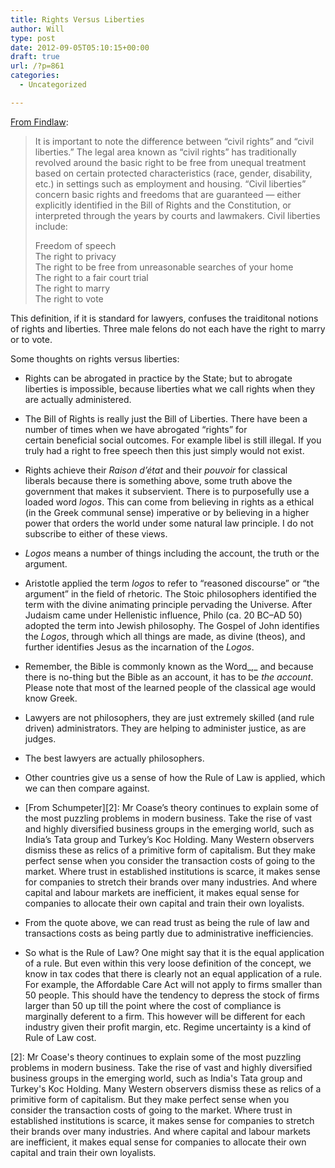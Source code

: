 ```yaml
---
title: Rights Versus Liberties
author: Will
type: post
date: 2012-09-05T05:10:15+00:00
draft: true
url: /?p=861
categories:
  - Uncategorized

---
```

[From Findlaw][1]:

> It is important to note the difference between &#8220;civil rights&#8221; and &#8220;civil liberties.&#8221; The legal area known as &#8220;civil rights&#8221; has traditionally revolved around the basic right to be free from unequal treatment based on certain protected characteristics (race, gender, disability, etc.) in settings such as employment and housing. &#8220;Civil liberties&#8221; concern basic rights and freedoms that are guaranteed &#8212; either explicitly identified in the Bill of Rights and the Constitution, or interpreted through the years by courts and lawmakers. Civil liberties include:
> 
> Freedom of speech  
> The right to privacy  
> The right to be free from unreasonable searches of your home  
> The right to a fair court trial  
> The right to marry  
> The right to vote

This definition, if it is standard for lawyers, confuses the traiditonal notions of rights and liberties. Three male felons do not each have the right to marry or to vote.

Some thoughts on rights versus liberties:

  * Rights can be abrogated in practice by the State; but to abrogate liberties is impossible, because liberties what we call rights when they are actually administered.
  * The Bill of Rights is really just the Bill of Liberties. There have been a number of times when we have abrogated &#8220;rights&#8221; for certain beneficial social outcomes. For example libel is still illegal. If you truly had a right to free speech then this just simply would not exist.
  * Rights achieve their _Raison d&#8217;état_ and their _pouvoir_ for classical liberals because there is something above, some truth above the government that makes it subservient. There is to purposefully use a loaded word _logos_. This can come from believing in rights as a ethical (in the Greek communal sense) imperative or by believing in a higher power that orders the world under some natural law principle. I do not subscribe to either of these views.
  * _Logos_ means a number of things including the account, the truth or the argument.
  * Aristotle applied the term _logos_ to refer to &#8220;reasoned discourse&#8221; or &#8220;the argument&#8221; in the field of rhetoric. The Stoic philosophers identified the term with the divine animating principle pervading the Universe. After Judaism came under Hellenistic influence, Philo (ca. 20 BC–AD 50) adopted the term into Jewish philosophy. The Gospel of John identifies the _Logos_, through which all things are made, as divine (theos), and further identifies Jesus as the incarnation of the _Logos_.
  * Remember, the Bible is commonly known as the Word_,_ and because there is no-thing but the Bible as an account, it has to be _the account_. Please note that most of the learned people of the classical age would know Greek.

  * Lawyers are not philosophers, they are just extremely skilled (and rule driven) administrators. They are helping to administer justice, as are judges.
  * The best lawyers are actually philosophers.
  * Other countries give us a sense of how the Rule of Law is applied, which we can then compare against.
  * [From Schumpeter][2]: Mr Coase&#8217;s theory continues to explain some of the most puzzling problems in modern business. Take the rise of vast and highly diversified business groups in the emerging world, such as India&#8217;s Tata group and Turkey&#8217;s Koc Holding. Many Western observers dismiss these as relics of a primitive form of capitalism. But they make perfect sense when you consider the transaction costs of going to the market. Where trust in established institutions is scarce, it makes sense for companies to stretch their brands over many industries. And where capital and labour markets are inefficient, it makes equal sense for companies to allocate their own capital and train their own loyalists.
  * From the quote above, we can read trust as being the rule of law and transactions costs as being partly due to administrative inefficiencies.

  * So what is the Rule of Law? One might say that it is the equal application of a rule. But even within this very loose definition of the concept, we know in tax codes that there is clearly not an equal application of a rule. For example, the Affordable Care Act will not apply to firms smaller than 50 people. This should have the tendency to depress the stock of firms larger than 50 up till the point where the cost of compliance is marginally deferent to a firm. This however will be different for each industry given their profit margin, etc. Regime uncertainty is a kind of Rule of Law cost.

 [1]: http://civilrights.findlaw.com/civil-rights-overview/civil-rights-vs-civil-liberties.html
 [2]: Mr Coase's theory continues to explain some of the most puzzling problems in modern business. Take the rise of vast and highly diversified business groups in the emerging world, such as India's Tata group and Turkey's Koc Holding. Many Western observers dismiss these as relics of a primitive form of capitalism. But they make perfect sense when you consider the transaction costs of going to the market. Where trust in established institutions is scarce, it makes sense for companies to stretch their brands over many industries. And where capital and labour markets are inefficient, it makes equal sense for companies to allocate their own capital and train their own loyalists.